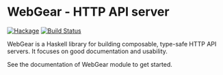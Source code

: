 # WebGear - HTTP API server

[![Hackage](https://img.shields.io/hackage/v/webgear-server)](https://hackage.haskell.org/package/webgear-server)
[![Build Status](https://img.shields.io/github/workflow/status/haskell-webgear/webgear-server/Haskell%20CI/master)](https://github.com/haskell-webgear/webgear-server/actions?query=workflow%3A%22Haskell+CI%22+branch%3Amaster)

WebGear is a Haskell library for building composable, type-safe HTTP API servers. It focuses on good documentation and
usability.

See the documentation of WebGear module to get started.

